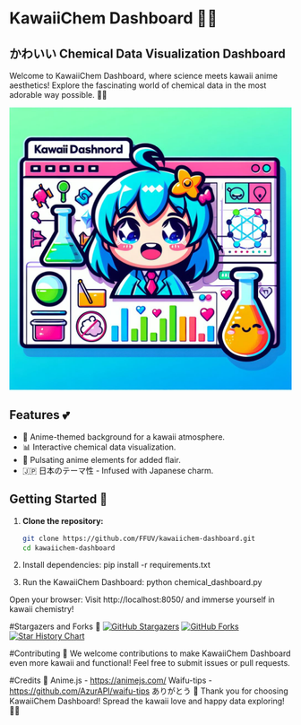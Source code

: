 # KawaiiChem Dashboard 🌸💖

## かわいい Chemical Data Visualization Dashboard

Welcome to KawaiiChem Dashboard, where science meets kawaii anime aesthetics! Explore the fascinating world of chemical data in the most adorable way possible. 🌈✨

![KawaiiChem Dashboard](kawaii_chem_dashboard.png)

## Features 💕

- 🎨 Anime-themed background for a kawaii atmosphere.
- 📊 Interactive chemical data visualization.
- 🌟 Pulsating anime elements for added flair.
- 🇯🇵 日本のテーマ性 - Infused with Japanese charm.

## Getting Started 🚀

1. **Clone the repository:**
   ```bash
   git clone https://github.com/FFUV/kawaiichem-dashboard.git
   cd kawaiichem-dashboard
2. Install dependencies:
pip install -r requirements.txt

3. Run the KawaiiChem Dashboard:
python chemical_dashboard.py

Open your browser:
Visit http://localhost:8050/ and immerse yourself in kawaii chemistry!

#Stargazers and Forks 🌟
[![GitHub Stargazers](https://img.shields.io/github/stars/FFUV/kawaiichem-dashboard.svg?style=social)](https://github.com/FFUV/kawaiichem-dashboard/stargazers)
[![GitHub Forks](https://img.shields.io/github/forks/FFUV/kawaiichem-dashboard.svg?style=social)](https://github.com/FFUV/kawaiichem-dashboard/network/members)
[![Star History Chart](https://api.star-history.com/svg?repos=FFUV/KawaiiChem-Dashboard&type=Date)](https://star-history.com/#FFUV/KawaiiChem-Dashboard&Date)

#Contributing 🌟
We welcome contributions to make KawaiiChem Dashboard even more kawaii and functional! Feel free to submit issues or pull requests.

#Credits 🌸
Anime.js - https://animejs.com/
Waifu-tips - https://github.com/AzurAPI/waifu-tips
ありがとう 🙏
Thank you for choosing KawaiiChem Dashboard! Spread the kawaii love and happy data exploring! 💖✨


